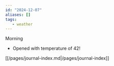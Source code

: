 ```yaml
---
id: "2024-12-07"
aliases: []
tags: 
   - weather
---
```

Morning
- Opened with temperature of 42!

[[/pages/journal-index.md|/pages/journal-index]]
